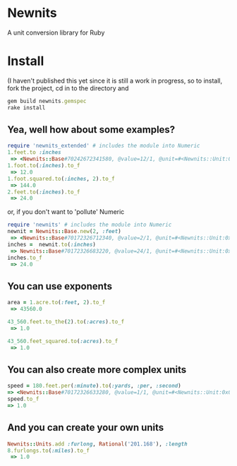 Newnits
=======
A unit conversion library for Ruby

Install
=======
(I haven't published this yet since it is still a work in progress, so
to install, fork the project, cd in to the directory and

```ruby
gem build newnits.gemspec
rake install
```

Yea, well how about some examples?
----------------------------------

```ruby
require 'newnits_extended' # includes the module into Numeric
1.feet.to :inches
 => <Newnits::Base#70242672341580, @value=12/1, @unit=#<Newnits::Unit:0x007fc54b10e560>:inch, @to_f=12.0>
1.foot.to(:inches).to_f
 => 12.0
1.foot.squared.to(:inches, 2).to_f
 => 144.0
2.feet.to(:inches).to_f
 => 24.0 
```

or, if you don't want to 'pollute' Numeric

```ruby
require 'newnits' # includes the module into Numeric
newnit = Newnits::Base.new(2, :feet)
 => <Newnits::Base#70172326712340, @value=2/1, @unit=#<Newnits::Unit:0x007fa489365c38>:feet, @to_f=2.0>
inches =  newnit.to(:inches)
 => Newnits::Base#70172326683220, @value=24/1, @unit=#<Newnits::Unit:0x007fa48935c570>:inch, @to_f=24.0> 
inches.to_f
 => 24.0
```

You can use exponents
---------------------

```ruby
area = 1.acre.to(:feet, 2).to_f
 => 43560.0 

43_560.feet.to_the(2).to(:acres).to_f
 => 1.0

43_560.feet_squared.to(:acres).to_f
 => 1.0
```

You can also create more complex units
--------------------------------------

```ruby
speed = 180.feet.per(:minute).to(:yards, :per, :second)
=> <Newnits::Base#70172326633280, @value=1/1, @unit=#<Newnits::Unit:0x007fa489345d98>:yard, @to_f=1.0> 
speed.to_f
=> 1.0
```

And you can create your own units
--------------------------------------

```ruby
Newnits::Units.add :furlong, Rational('201.168'), :length
8.furlongs.to(:miles).to_f
 => 1.0
```






